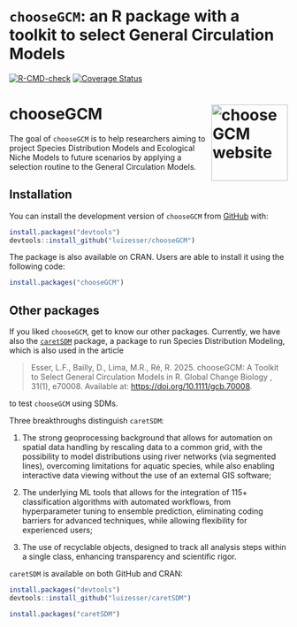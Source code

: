 
<!-- README.md is generated from README.Rmd. Please edit that file -->

# `chooseGCM`: an R package with a toolkit to select General Circulation Models

<!-- badges: start -->

[![R-CMD-check](https://github.com/luizesser/chooseGCM/actions/workflows/R-CMD-check.yaml/badge.svg)](https://github.com/luizesser/chooseGCM/actions/workflows/R-CMD-check.yaml)
[![Coverage
Status](https://coveralls.io/repos/github/luizesser/chooseGCM/badge.svg?branch=main)](https://coveralls.io/github/luizesser/chooseGCM?branch=main)

<!-- badges: end -->

# chooseGCM <a href="https://luizesser.github.io/chooseGCM/"><img src="man/figures/logo.png" alt="chooseGCM website" align="right" height="138"/></a>

The goal of `chooseGCM` is to help researchers aiming to project Species
Distribution Models and Ecological Niche Models to future scenarios by
applying a selection routine to the General Circulation Models.

## Installation

You can install the development version of `chooseGCM` from
[GitHub](https://github.com/luizesser/chooseGCM) with:

``` r
install.packages("devtools")
devtools::install_github("luizesser/chooseGCM")
```

The package is also available on CRAN. Users are able to install it
using the following code:

``` r
install.packages("chooseGCM")
```

## Other packages

If you liked `chooseGCM`, get to know our other packages. Currently, we
have also the [`caretSDM`](https://github.com/luizesser/caretSDM)
package, a package to run Species Distribution Modeling, which is also
used in the article

> Esser, L.F., Bailly, D., Lima, M.R., Ré, R. 2025. chooseGCM: A Toolkit
> to Select General Circulation Models in R. Global Change Biology ,
> 31(1), e70008. Available at: <https://doi.org/10.1111/gcb.70008>.

to test `chooseGCM` using SDMs.

Three breakthroughs distinguish `caretSDM`:

1.  The strong geoprocessing background that allows for automation on
    spatial data handling by rescaling data to a common grid, with the
    possibility to model distributions using river networks (via
    segmented lines), overcoming limitations for aquatic species, while
    also enabling interactive data viewing without the use of an
    external GIS software;

2.  The underlying ML tools that allows for the integration of 115+
    classification algorithms with automated workflows, from
    hyperparameter tuning to ensemble prediction, eliminating coding
    barriers for advanced techniques, while allowing flexibility for
    experienced users;

3.  The use of recyclable objects, designed to track all analysis steps
    within a single class, enhancing transparency and scientific rigor.

`caretSDM` is available on both GitHub and CRAN:

``` r
install.packages("devtools")
devtools::install_github("luizesser/caretSDM")
```

``` r
install.packages("caretSDM")
```
